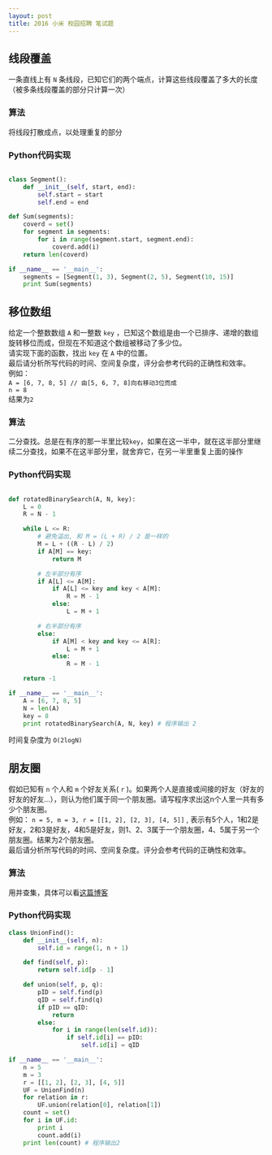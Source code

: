 ```yaml
---
layout: post
title: 2016 小米 校园招聘 笔试题
---
```

## 线段覆盖
一条直线上有 `N` 条线段，已知它们的两个端点，计算这些线段覆盖了多大的长度（被多条线段覆盖的部分只计算一次）

### 算法
将线段打散成点，以处理重复的部分

### Python代码实现

```python

class Segment():
    def __init__(self, start, end):
        self.start = start
        self.end = end

def Sum(segments):
    coverd = set()
    for segment in segments:
        for i in range(segment.start, segment.end):
            coverd.add(i)
    return len(coverd)

if __name__ == '__main__':
    segments = [Segment(1, 3), Segment(2, 5), Segment(10, 15)]
    print Sum(segments)

```

## 移位数组
给定一个整数数组 `A` 和一整数 `key` ，已知这个数组是由一个已排序、递增的数组旋转移位而成，但现在不知道这个数组被移动了多少位。<br>
请实现下面的函数，找出 `key` 在 `A` 中的位置。<br>
最后请分析所写代码的时间、空间复杂度，评分会参考代码的正确性和效率。<br>
例如：<br>
`A = [6, 7, 8, 5] // 由[5, 6, 7, 8]向右移动3位而成`<br>
`n = 8`<br>
结果为`2`

### 算法
二分查找。总是在有序的那一半里比较`key`，如果在这一半中，就在这半部分里继续二分查找，如果不在这半部分里，就舍弃它，在另一半里重复上面的操作

### Python代码实现

```python

def rotatedBinarySearch(A, N, key):
    L = 0
    R = N - 1

    while L <= R:
        # 避免溢出, 和 M = (L + R) / 2 是一样的
        M = L + ((R - L) / 2)
        if A[M] == key:
            return M

        # 左半部分有序
        if A[L] <= A[M]:
            if A[L] <= key and key < A[M]:
                R = M - 1
            else:
                L = M + 1

        # 右半部分有序
        else:
            if A[M] < key and key <= A[R]:
                L = M + 1
            else:
                R = M - 1

    return -1

if __name__ == '__main__':
    A = [6, 7, 8, 5]
    N = len(A)
    key = 8    
    print rotatedBinarySearch(A, N, key) # 程序输出 2

```

时间复杂度为 `O(2logN)`

## 朋友圈
假如已知有 `n` 个人和 `m` 个好友关系( `r` )。如果两个人是直接或间接的好友（好友的好友的好友...），则认为他们属于同一个朋友圈。请写程序求出这n个人里一共有多少个朋友圈。<br>
例如： `n = 5, m = 3, r = [[1, 2], [2, 3], [4, 5]]` , 表示有5个人，1和2是好友，2和3是好友，4和5是好友，则1、2、3属于一个朋友圈，4、5属于另一个朋友圈。结果为2个朋友圈。<br>
最后请分析所写代码的时间、空间复杂度。评分会参考代码的正确性和效率。

### 算法
用并查集，具体可以看[这篇博客](http://blog.csdn.net/dm_vincent/article/details/7655764)

### Python代码实现

```python
class UnionFind():
    def __init__(self, n):
        self.id = range(1, n + 1)

    def find(self, p):
        return self.id[p - 1]

    def union(self, p, q):
        pID = self.find(p)
        qID = self.find(q)
        if pID == qID:
            return
        else:
            for i in range(len(self.id)):
                if self.id[i] == pID:
                    self.id[i] = qID

if __name__ == '__main__':
    n = 5
    m = 3
    r = [[1, 2], [2, 3], [4, 5]]
    UF = UnionFind(n)
    for relation in r:
        UF.union(relation[0], relation[1])
    count = set()
    for i in UF.id:
        print i
        count.add(i)
    print len(count) # 程序输出2
```

